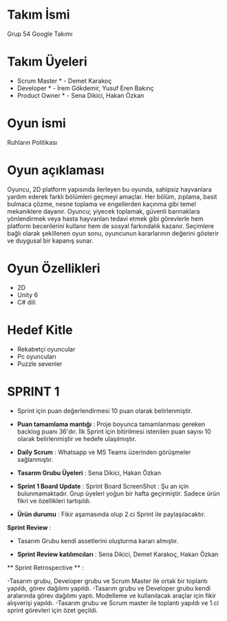 # Takım İsmi

Grup 54 Google Takımı

# Takım Üyeleri

* Scrum Master * - Demet Karakoç
* Developer * - İrem Gökdemir, Yusuf Eren Bakınç
* Product Owner * - Sena Dikici, Hakan Özkan

# Oyun ismi

Ruhların Politikası

# Oyun açıklaması

Oyuncu, 2D platform yapısında ilerleyen bu oyunda, sahipsiz hayvanlara yardım ederek farklı bölümleri geçmeyi amaçlar. Her bölüm, zıplama, basit bulmaca çözme, nesne toplama ve engellerden kaçınma gibi temel mekaniklere dayanır. Oyuncu; yiyecek toplamak, güvenli barınaklara yönlendirmek veya hasta hayvanları tedavi etmek gibi görevlerle hem platform becerilerini kullanır hem de sosyal farkındalık kazanır. Seçimlere bağlı olarak şekillenen oyun sonu, oyuncunun kararlarının değerini gösterir ve duygusal bir kapanış sunar.

# Oyun Özellikleri

- 2D
- Unity 6
- C# dili


# Hedef Kitle

- Rekabetçi oyuncular
- Pc oyuncuları
- Puzzle sevenler


# SPRINT 1

- Sprint için puan değerlendirmesi 10 puan olarak belirlenmiştir.
-  **Puan tamamlama mantığı** : Proje boyunca tamamlanması gereken backlog puanı 36'dır. İlk Sprint
  için bitirilmesi istenilen puan sayısı 10 olarak belirlenmiştir ve hedefe ulaşılmıştır.
- **Daily Scrum** : Whatsapp ve MS Teams üzerinden görüşmeler sağlanmıştır.
- **Tasarım Grubu Üyeleri** : Sena Dikici, Hakan Özkan
- **Sprint 1 Board Update** : Sprint Board ScreenShot :
Şu an için bulunmamaktadır. Grup üyeleri yoğun bir hafta geçirmiştir. Sadece ürün fikri ve özellikleri tartışıldı.

- **Ürün durumu** : Fikir aşamasında olup 2.ci Sprint ile paylaşılacaktır.

 **Sprint Review** :
- Tasarım Grubu kendi assetlerini oluşturma kararı almıştır.

- **Sprint Review katılımcıları** : Sena Dikici, Demet Karakoç, Hakan Özkan


** Sprint Retrospective ** :

-Tasarım grubu, Developer grubu ve Scrum Master ile ortak bir toplantı yapıldı, görev dağılımı yapıldı.
-Tasarım grubu ve Developer grubu kendi aralarında görev dağılımı yaptı. Modelleme ve kullanılacak araçlar için fikir alışverişi yapıldı.
-Tasarım grubu ve Scrum master ile toplantı yapıldı ve 1.ci sprint görevleri için özet geçildi.
